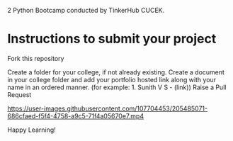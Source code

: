 2 Python Bootcamp conducted by TinkerHub CUCEK.

# Instructions to submit your project

Fork this repository


Create a folder for your college, if not already existing.
Create a document in your college folder and add your portfolio hosted link along with your name in an ordered manner.
(for example: 1. Sunith V S - (link))
Raise a Pull Request 

https://user-images.githubusercontent.com/107704453/205485071-686cfaed-f5f4-4758-a9c5-71f4a05670e7.mp4

Happy Learning!
